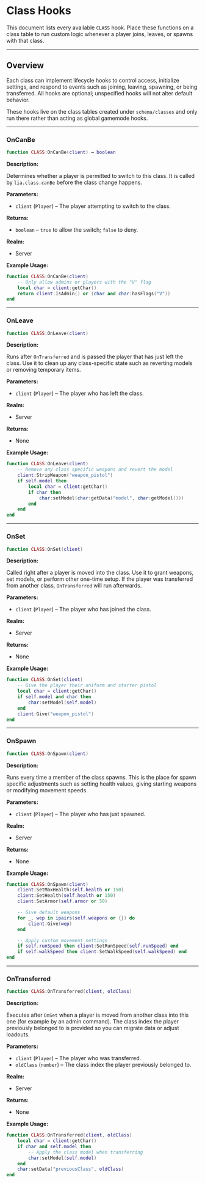 # Class Hooks

This document lists every available `CLASS` hook. Place these functions on a class table to run custom logic whenever a player joins, leaves, or spawns with that class.

---

## Overview

Each class can implement lifecycle hooks to control access, initialize settings, and respond to events such as joining, leaving, spawning, or being transferred. All hooks are optional; unspecified hooks will not alter default behavior.

These hooks live on the class tables created under `schema/classes` and only run there rather than acting as global gamemode hooks.

---

### OnCanBe

```lua
function CLASS:OnCanBe(client) → boolean
```

**Description:**

Determines whether a player is permitted to switch to this class. It is called
by `lia.class.canBe` before the class change happens.

**Parameters:**

* `client` (`Player`) – The player attempting to switch to the class.


**Returns:**

* `boolean` – `true` to allow the switch; `false` to deny.

**Realm:**

* Server


**Example Usage:**

```lua
function CLASS:OnCanBe(client)
    -- Only allow admins or players with the "V" flag
    local char = client:getChar()
    return client:IsAdmin() or (char and char:hasFlags("V"))
end
```

---

### OnLeave

```lua
function CLASS:OnLeave(client)
```

**Description:**

Runs after `OnTransferred` and is passed the player that has just left the
class. Use it to clean up any class-specific state such as reverting models or
removing temporary items.

**Parameters:**

* `client` (`Player`) – The player who has left the class.


**Realm:**

* Server

**Returns:**

* None


**Example Usage:**

```lua
function CLASS:OnLeave(client)
    -- Remove any class specific weapons and revert the model
    client:StripWeapon("weapon_pistol")
    if self.model then
        local char = client:getChar()
        if char then
            char:setModel(char:getData("model", char:getModel()))
        end
    end
end
```

---

### OnSet

```lua
function CLASS:OnSet(client)
```

**Description:**

Called right after a player is moved into the class. Use it to grant weapons,
set models, or perform other one-time setup. If the player was transferred from
another class, `OnTransferred` will run afterwards.

**Parameters:**

* `client` (`Player`) – The player who has joined the class.


**Realm:**

* Server

**Returns:**

* None


**Example Usage:**

```lua
function CLASS:OnSet(client)
    -- Give the player their uniform and starter pistol
    local char = client:getChar()
    if self.model and char then
        char:setModel(self.model)
    end
    client:Give("weapon_pistol")
end
```

---

### OnSpawn

```lua
function CLASS:OnSpawn(client)
```

**Description:**

Runs every time a member of the class spawns. This is the place for spawn
specific adjustments such as setting health values, giving starting weapons or
modifying movement speeds.

**Parameters:**

* `client` (`Player`) – The player who has just spawned.


**Realm:**

* Server

**Returns:**

* None


**Example Usage:**

```lua
function CLASS:OnSpawn(client)
    client:SetMaxHealth(self.health or 150)
    client:SetHealth(self.health or 150)
    client:SetArmor(self.armor or 50)

    -- Give default weapons
    for _, wep in ipairs(self.weapons or {}) do
        client:Give(wep)
    end

    -- Apply custom movement settings
    if self.runSpeed then client:SetRunSpeed(self.runSpeed) end
    if self.walkSpeed then client:SetWalkSpeed(self.walkSpeed) end
end
```

---

### OnTransferred

```lua
function CLASS:OnTransferred(client, oldClass)
```

**Description:**

Executes after `OnSet` when a player is moved from another class into this one
(for example by an admin command). The class index the player previously belonged
to is provided so you can migrate data or adjust loadouts.

**Parameters:**

* `client` (`Player`) – The player who was transferred.
* `oldClass` (`number`) – The class index the player previously belonged to.


**Realm:**

* Server

**Returns:**

* None


**Example Usage:**

```lua
function CLASS:OnTransferred(client, oldClass)
    local char = client:getChar()
    if char and self.model then
        -- Apply the class model when transferring
        char:setModel(self.model)
    end
    char:setData("previousClass", oldClass)
end
```
